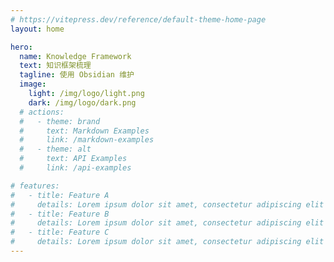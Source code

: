 ```yaml
---
# https://vitepress.dev/reference/default-theme-home-page
layout: home

hero:
  name: Knowledge Framework
  text: 知识框架梳理
  tagline: 使用 Obsidian 维护
  image:
    light: /img/logo/light.png
    dark: /img/logo/dark.png
  # actions:
  #   - theme: brand
  #     text: Markdown Examples
  #     link: /markdown-examples
  #   - theme: alt
  #     text: API Examples
  #     link: /api-examples

# features:
#   - title: Feature A
#     details: Lorem ipsum dolor sit amet, consectetur adipiscing elit
#   - title: Feature B
#     details: Lorem ipsum dolor sit amet, consectetur adipiscing elit
#   - title: Feature C
#     details: Lorem ipsum dolor sit amet, consectetur adipiscing elit
---
```


<script id="fdhfhhfhfh">
  const theme = localStorage.getItem('vitepress-theme-appearance')
  if (!theme) {
    localStorage.setItem('vitepress-theme-appearance', 'dark')
  }
  window.difyChatbotConfig = { token: 'vV4NTVAUuNR5IhLL' }
  var script = document.createElement('script') 
  script.src = 'https://udify.app/embed.min.js'
  script.id = 'vV4NTVAUuNR5IhLL'
  script.defer = true
  script.onload = function() {
    embedChatbot()
    const btn = document.getElementById("dify-chatbot-bubble-button")
    btn.click()
  };
  document.head.appendChild(script)

</script>